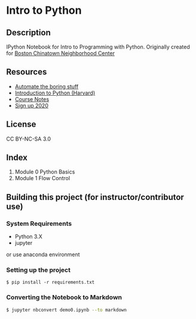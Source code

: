 # Intro to Python

## Description

IPython Notebook for Intro to Programming with Python.
Originally created for [Boston Chinatown Neighborhood Center](https://bcnc.net)

## Resources
- [Automate the boring stuff](https://automatetheboringstuff.com)
- [Introduction to Python (Harvard)](https://tdc-www.harvard.edu/Python.pdf)
- [Course Notes](https://pages.nlouie.com/nlouie-intro-to-python-atbs/)
- [Sign up 2020](https://nlouie.com/courses)

## License
CC BY-NC-SA 3.0

## Index

1. Module 0 Python Basics
2. Module 1 Flow Control

## Building this project (for instructor/contributor use)

### System Requirements

- Python 3.X
- jupyter

or use anaconda environment

### Setting up the project
```
$ pip install -r requirements.txt
```

### Converting the Notebook to Markdown

```bash
$ jupyter nbconvert demo0.ipynb --to markdown
``` 
